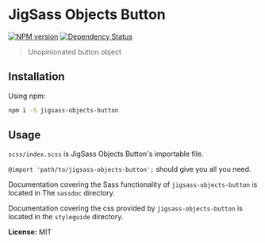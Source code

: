 # JigSass Objects Button
[![NPM version][npm-image]][npm-url]  [![Dependency Status][daviddm-image]][daviddm-url]   

 > Unopinionated button object

## Installation

Using npm:

```sh
npm i -S jigsass-objects-button
```

## Usage
`scss/index.scss` is JigSass Objects Button's importable file.

`@import 'path/to/jigsass-objects-button';` should give you all you need.

Documentation covering the Sass functionality of `jigsass-objects-button` 
is located in The `sassdoc` directory. 

Documentation covering the css provided by `jigsass-objects-button` is located in
the `styleguide` directory.

**License:** MIT



[npm-image]: https://badge.fury.io/js/jigsass-objects-button.svg
[npm-url]: https://npmjs.org/package/jigsass-objects-button

[daviddm-image]: https://david-dm.org/TxHawks/jigsass-objects-button.svg?theme=shields.io
[daviddm-url]: https://david-dm.org/TxHawks/jigsass-objects-button
